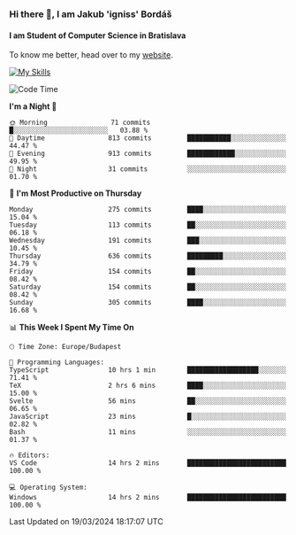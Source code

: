 ### Hi there 👋, I am Jakub 'igniss' Bordáš

#### I am Student of Computer Science in Bratislava
To know me better, head over to my [website](https://bordas.sk).

[![My Skills](https://skillicons.dev/icons?i=js,html,css,figma,svelte,java,kotlin,python,postgresql,typescript,nest,nodejs)](https://bordas.sk)


<!--START_SECTION:waka-->
![Code Time](http://img.shields.io/badge/Code%20Time-1%2C439%20hrs%2024%20mins-blue)

**I'm a Night 🦉** 

```text
🌞 Morning                71 commits          █░░░░░░░░░░░░░░░░░░░░░░░░   03.88 % 
🌆 Daytime                813 commits         ███████████░░░░░░░░░░░░░░   44.47 % 
🌃 Evening                913 commits         ████████████░░░░░░░░░░░░░   49.95 % 
🌙 Night                  31 commits          ░░░░░░░░░░░░░░░░░░░░░░░░░   01.70 % 
```
📅 **I'm Most Productive on Thursday** 

```text
Monday                   275 commits         ████░░░░░░░░░░░░░░░░░░░░░   15.04 % 
Tuesday                  113 commits         ██░░░░░░░░░░░░░░░░░░░░░░░   06.18 % 
Wednesday                191 commits         ███░░░░░░░░░░░░░░░░░░░░░░   10.45 % 
Thursday                 636 commits         █████████░░░░░░░░░░░░░░░░   34.79 % 
Friday                   154 commits         ██░░░░░░░░░░░░░░░░░░░░░░░   08.42 % 
Saturday                 154 commits         ██░░░░░░░░░░░░░░░░░░░░░░░   08.42 % 
Sunday                   305 commits         ████░░░░░░░░░░░░░░░░░░░░░   16.68 % 
```


📊 **This Week I Spent My Time On** 

```text
🕑︎ Time Zone: Europe/Budapest

💬 Programming Languages: 
TypeScript               10 hrs 1 min        ██████████████████░░░░░░░   71.41 % 
TeX                      2 hrs 6 mins        ████░░░░░░░░░░░░░░░░░░░░░   15.00 % 
Svelte                   56 mins             ██░░░░░░░░░░░░░░░░░░░░░░░   06.65 % 
JavaScript               23 mins             █░░░░░░░░░░░░░░░░░░░░░░░░   02.82 % 
Bash                     11 mins             ░░░░░░░░░░░░░░░░░░░░░░░░░   01.37 % 

🔥 Editors: 
VS Code                  14 hrs 2 mins       █████████████████████████   100.00 % 

💻 Operating System: 
Windows                  14 hrs 2 mins       █████████████████████████   100.00 % 
```


 Last Updated on 19/03/2024 18:17:07 UTC
<!--END_SECTION:waka-->
